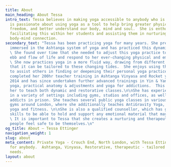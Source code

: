 ```yaml
---
title: About
main_heading: About Tessa
intro_text: Tessa believes in making yoga accessible to anybody who is interested.  She
  is passionate about using yoga as a tool to help bring greater physical and mental
  freedom, and better understand our body, mind and soul.  She is enthusiastic about
  facilitating this within her students and assisting them in nurturing a compassionate
  body-mind connection.
secondary_text: "Tessa has been practicing yoga for many years. She previously became
  immersed in the Ashtanga system of yoga and has practiced this dynamic style extensively.
  \ She found over time that she needed to adjust this yoga practice to the natural
  ebb and flow of life and respond to her ever-changing physical and emotional needs.
  \ She now practices yoga in a more fluid way, drawing from different styles, so
  that it can be tailored to these changing tides.  She enjoys using this approach
  to assist others in finding or deepening their personal yoga practice and approach.\n\nTessa
  completed her 200hr teacher training in Ashtanga Vinyasa and Rocket yoga in June
  2014 and has since undertaken further advanced trainings in Yin & Yang yoga, Restorative
  yoga, practical anatomy & adjustments and yoga for addictions.  This has equipped
  her to teach both dynamic and restorative classes.\n\nShe has experience teaching
  in a variety of settings including gyms, studios and offices, as well as recovering
  addicts in prison. She teaches several public yoga classes in various Virgin Active
  gyms around London, where she additionally teaches AntiGravity Yoga, a form of aerial
  yoga and fitness. \n\nShe is also a qualified counsellor, which has given her the
  skills to be able to hold and support any emotional material that may be present.
  \ It is important to Tessa that she creates a nurturing and therapeutic space where
  people feel safe to be themselves.\n"
og_title: About — Tessa Ettinger
navigation_weight: 1
slug: about
meta_content: Private Yoga - Crouch End, North London, with Tessa Ettinger.  Yoga
  for anybody.  Ashtanga, Vinyasa, Restorative, therapeutic - tailored to your unique
  needs.
layout: about
---
```


<!-- do not add any text to this box directly, use the fields below instead -->